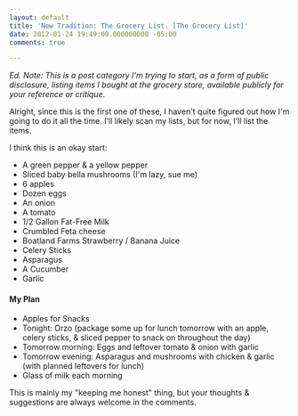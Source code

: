 ```yaml
---
layout: default
title: 'New Tradition: The Grocery List. [The Grocery List]'
date: 2012-01-24 19:49:00.000000000 -05:00
comments: true

---
```

*Ed. Note: This is a post category I'm trying to start, as a form of public disclosure, listing items I bought at the grocery store, available publicly for your reference or critique.*

Alright, since this is the first one of these, I haven't quite figured out how I'm going to do it all the time. I'll likely scan my lists, but for now, I'll list the items.

I think this is an okay start:

* A green pepper &amp; a yellow pepper
* Sliced baby bella mushrooms (I'm lazy, sue me)
* 6  apples 
* Dozen eggs
* An onion
* A tomato
* 1/2 Gallon Fat-Free Milk
* Crumbled Feta cheese
* Boatland Farms Strawberry / Banana Juice
* Celery Sticks
* Asparagus
* A Cucumber
* Garlic

#### My Plan
* Apples for Snacks
* Tonight: Orzo (package some up for lunch tomorrow with an apple, celery sticks, &amp; sliced pepper to snack on throughout the day)
* Tomorrow morning: Eggs and leftover tomato &amp; onion with garlic
* Tomorrow evening: Asparagus and mushrooms with chicken &amp; garlic (with planned leftovers for lunch)
* Glass of milk each morning

This is mainly my "keeping me honest" thing, but your thoughts &amp; suggestions are always welcome in the comments.
